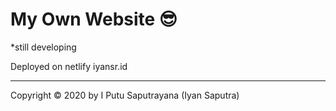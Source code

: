# My Own Website 😎

*still developing

Deployed on netlify iyansr.id

---
Copyright © 2020 by I Putu Saputrayana (Iyan Saputra)